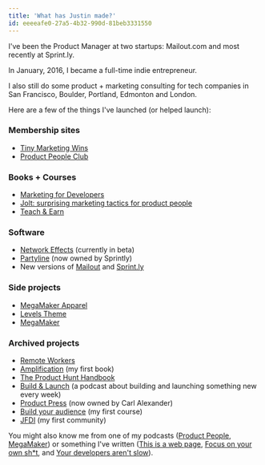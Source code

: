 ```yaml
---
title: 'What has Justin made?'
id: eeeeafe0-27a5-4b32-990d-81beb3331550
---
```

I've been the Product Manager at two startups: Mailout.com and most recently at Sprint.ly.

In January, 2016, I became a full-time indie entrepreneur.

I also still do some product + marketing consulting for tech companies in San Francisco, Boulder, Portland, Edmonton and London.

Here are a few of the things I've launched (or helped launch):

<h3>Membership sites</h3>

<ul>
    <li><a href="https://tinymarketingwins.com">Tiny Marketing Wins</a></li>
    <li><a href="http://productpeople.club">Product People Club</a></li>
</ul>

<h3>Books + Courses</h3>

<ul>
    <li><a href="https://devmarketing.xyz">Marketing for Developers</a></li>
    <li><a href="https://justinjackson.ca/jolt">Jolt: surprising marketing tactics for product people</a></li>
    <li><a href="https://justinjackson.ca/teach">Teach &amp; Earn</a></li>
</ul>

<h3>Software</h3>

<ul>
    <li><a href="http://networkeffects.me">Network Effects</a> (currently in beta)</li>
    <li><a href="http://partyline.rocks/">Partyline</a> (now owned by Sprintly)</li>
    <li>New versions of <a href="http://mailout.com">Mailout</a> and <a href="http://sprint.ly">Sprint.ly</a></li>
</ul>

<h3>Side projects</h3>

<ul>
    <li><a href="http://store.megamaker.co">MegaMaker Apparel</a></li>
    <li><a href="http://levelstheme.com">Levels Theme</a></li>
    <li><a href="http://megamaker.co">MegaMaker</a></li>
</ul>

<h3>Archived projects</h3>

<ul>
    <li><a href="http://remoteworkers.club">Remote Workers</a></li>
    <li><a href="https://gumroad.com/l/amplification">Amplification</a> (my first book)</li>
    <li><a href="https://gumroad.com/l/producthunt">The Product Hunt Handbook</a></li>
    <li><a href="http://buildandlaunch.net/">Build &amp; Launch</a> (a podcast about building and launching something new every week)</li>
    <li><a href="http://productpress.me">Product Press</a> (now owned by Carl Alexander)</li>
    <li><a href="https://justinjackson.ca/audiencecourse/">Build your audience</a> (my first course)</li>
    <li><a href="https://justinjackson.ca/jfdi/campfire/">JFDI</a> (my first community)</li>
</ul>

You might also know me from one of my podcasts (<a href="http://productpeople.tv">Product People</a>, <a href="http://megamaker.co">MegaMaker</a>) or something I've written (<a href="http://justinjackson.ca/words.html">This is a web page</a>, <a href="https://justinjackson.ca/focus-on-your-own-shit/">Focus on your own sh*t</a>, and <a href="https://sprint.ly/blog/your-developers-arent-slow/">Your developers aren't slow</a>).